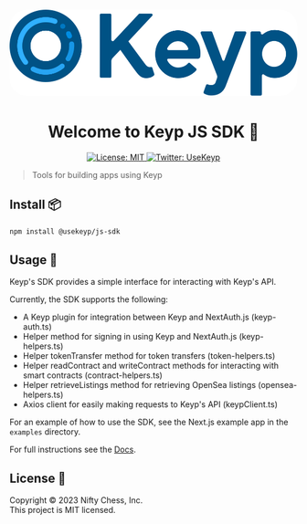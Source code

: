 <h1 align="center"><img width="600" style="border-radius: 30px;" src="https://raw.githubusercontent.com/UseKeyp/.github/main/Keyp-Logo-Color.svg"/></h1>
<h1 align="center">Welcome to Keyp JS SDK 👋</h1>
<p align="center">
  <a href="#" target="_blank">
    <img alt="License: MIT" src="https://img.shields.io/badge/License-MIT-blue.svg" />
  </a>
  <a href="https://twitter.com/UseKeyp" target="_blank">
    <img alt="Twitter: UseKeyp" src="https://img.shields.io/twitter/follow/UseKeyp.svg?style=social" />
  </a>
</p>

> Tools for building apps using Keyp

## Install 📦

```sh
npm install @usekeyp/js-sdk
```

## Usage 📖

Keyp's SDK provides a simple interface for interacting with Keyp's API. 

Currently, the SDK supports the following: 
- A Keyp plugin for integration between Keyp and NextAuth.js (keyp-auth.ts)
- Helper method for signing in using Keyp and NextAuth.js (keyp-helpers.ts)
- Helper tokenTransfer method for token transfers (token-helpers.ts)
- Helper readContract and writeContract methods for interacting with smart contracts (contract-helpers.ts)
- Helper retrieveListings method for retrieving OpenSea listings (opensea-helpers.ts)
- Axios client for easily making requests to Keyp's API (keypClient.ts)

For an example of how to use the SDK, see the Next.js example app in the `examples` directory.

For full instructions see the [Docs](https://docs.usekeyp.com/).

## License 📝

Copyright © 2023 Nifty Chess, Inc.<br />
This project is MIT licensed.

[sponsor-keyp]: https://UseKeyp.com
